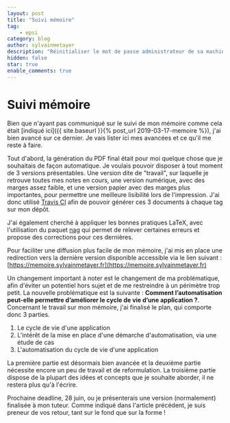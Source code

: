 ```yaml
---
layout: post
title: "Suivi mémoire"
tag:
    - epsi
category: blog
author: sylvainmetayer
description: "Réinitialiser le mot de passe administrateur de sa machine Linux peut parfois être nécessaire, dans le cas d'un oubli par exemple."
hidden: false
star: true
enable_comments: true
---
```


# Suivi mémoire

Bien que n'ayant pas communiqué sur le suivi de mon mémoire comme cela était [indiqué ici]({{ site.baseurl }}{% post_url 2019-03-17-memoire %}), j'ai bien avancé sur ce dernier. Je vais lister ici mes avancées et ce qu'il me reste à faire.

Tout d'abord, la génération du PDF final était pour moi quelque chose que je souhaitais de façon automatique. Je voulais pouvoir disposer à tout moment de 3 versions présentables. Une version dite de "travail", sur laquelle je retrouve toutes mes notes en cours, une version numérique, avec des marges assez faible, et une version papier avec des marges plus importantes, pour permettre une meilleure lisibilité lors de l'impression. J'ai donc utilisé [Travis CI](https://travis-ci.org/) afin de pouvoir générer ces 3 documents à chaque tag sur mon dépôt.

J'ai également cherché à appliquer les bonnes pratiques LaTeX, avec l'utilisation du paquet [nag](https://ctan.org/pkg/nag) qui permet de relever certaines erreurs et propose des corrections pour ces dernières.

Pour faciliter une diffusion plus facile de mon mémoire, j'ai mis en place une redirection vers la dernière version disponible accessible via le lien suivant : [https://memoire.sylvainmetayer.fr](https://memoire.sylvainmetayer.fr)

Un changement important à noter est le changement de ma problématique, afin d'éviter un potentiel hors sujet et de me restreindre à un périmètre trop petit. La nouvelle problématique est la suivante : **Comment l’automatisation peut-elle permettre d’améliorer le cycle de vie d’une application ?**. Concernant le travail sur mon mémoire, j'ai finalisé le plan, qui comporte donc 3 parties. 

1. Le cycle de vie d'une application
2. L'intérêt de la mise en place d'une démarche d'automatisation, via une étude de cas
3. L'automatisation du cycle de vie d'une application

La première partie est désormais bien avancée et la deuxième partie nécessite encore un peu de travail et de reformulation. La troisième partie dispose de la plupart des idées et concepts que je souhaite aborder, il ne restera plus qu'à l'écrire. 

Prochaine deadline, 28 juin, ou je présenterais une version (normalement) finalisée à mon tuteur. Comme indiqué dans l'article précédent, je suis preneur de vos retour, tant sur le fond que sur la forme ! 